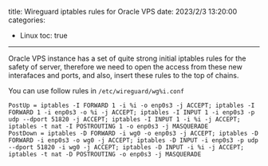 title: Wireguard iptables rules for Oracle VPS
date: 2023/2/3 13:20:00
categories:
- Linux
toc: true
---

Oracle VPS instance has a set of quite strong initial iptables rules for the safety of server, therefore we need to open the access from these new interafaces and ports, and also, insert these rules to the top of chains.

You can use follow rules in `/etc/wireguard/wg%i.conf`

```
PostUp = iptables -I FORWARD 1 -i %i -o enp0s3 -j ACCEPT; iptables -I FORWARD 1 -i enp0s3 -o %i -j ACCEPT; iptables -I INPUT 1 -i enp0s3 -p udp --dport 51820 -j ACCEPT; iptables -I INPUT 1 -i %i -j ACCEPT; iptables -t nat -I POSTROUTING 1 -o enp0s3 -j MASQUERADE
PostDown = iptables -D FORWARD -i wg0 -o enp0s3 -j ACCEPT; iptables -D FORWARD -i enp0s3 -o wg0 -j ACCEPT; iptables -D INPUT -i enp0s3 -p udp --dport 51820 -i wg0 -j ACCEPT; iptables -D INPUT -i %i -j ACCEPT; iptables -t nat -D POSTROUTING -o enp0s3 -j MASQUERADE
```
